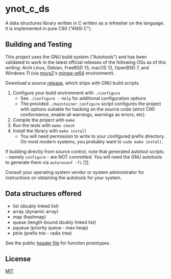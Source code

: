 # ynot\_c\_ds

A data structures library written in C written as a refresher on the language.
It is implemented in pure C90 ("ANSI C").

## Building and Testing

This project uses the GNU build system ("Autotools") and has been validated to
work in the latest official releases of the following OSs as of this writing:
Arch Linux, Debian, FreeBSD 13, macOS 12, OpenBSD 7, and Windows 11 (via
[msys2](https://www.msys2.org/)'s [mingw-w64](https://www.mingw-w64.org/)
environment).

Download a source [release](https://github.com/tonymke/ynot_c_ds/releases),
which ships with GNU build scripts.

1. Configure your build environment with `./configure`
	* See `./configure --help` for additional configuration options
	* The provided `./maintainer_configure` script configures the project with
	  options suitable for hacking on the source code (strict C90 conformance,
	  enable all warnings, warnings as errors, etc).
2. Compile the project with `make`
3. Run the tests with `make check`
4. Install the library with `make install`
	* You will need permission to write to your configured prefix directory.
      On most modern systems, you probably want to `sudo make install`.

If building directly from source control, note that generated autotool scripts
\- namely `configure` - are NOT committed. You will need the GNU autotools to
generate them via `autoreconf -fi`
[[1]](https://www.gnu.org/software/autoconf/manual/autoconf-2.68/html_node/autoreconf-Invocation.html).

Consult your operating system vendor or system administrator for instructions
on obtaining the autotools for your system.

## Data structures offered

- list (doubly linked list)
- array (dynamic array)
- map (hashmap)
- queue (length-bound doubly linked list)
- pqueue (priority queue - max heap)
- ptrie (prefix trie - radix tree)

See the public [header file](src/ynot_c_ds.h) for function prototypes.

## License

[MIT](LICENSE.txt)

